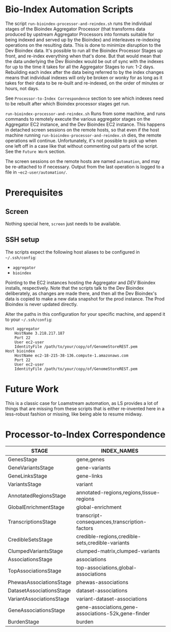 # Bio-Index Automation Scripts

The script `run-bioindex-processor-and-reindex.sh` runs the individual stages of the Bioindex Aggregator Processor (that transforms data produced by upstream Aggregator Processors into formats suitable for being indexed and served up by the Bioindex) and interleaves re-indexing operations on the resulting data.  This is done to minimize disruption to the Dev Bioindex data.  It's possible to run all the Bioindex Processor Stages up front, and re-index everything when that's done.  But that would mean that the data underlying the Dev Bioindex would be out of sync with the indexes for up to the time it takes for all the Aggregator Stages to run: 1-2 days.  Rebuilding each index after the data being referred to by the index changes means that individual indexes will only be broken or wonky for as long as it takes for their data to be re-built and re-indexed, on the order of minutes or hours, not days.

See `Processor-to-Index Correspondence` section to see which indexes need to be rebuilt after which Bioindex processor stages get run.

`run-bioindex-processor-and-reindex.sh` Runs from some machine, and runs commands to remotely execute the various aggregator stages on the Aggregator EC2 instance, and the Dev Bioindex EC2 instance.  This happens in detached screen sessions on the remote hosts, so that even if the host machine running `run-bioindex-processor-and-reindex.sh` dies, the remote operations will continue.  Unfortunately, it's not possible to pick up when one left off in a case like that without commenting out parts of the script.  See the `Future Work` section.

The screen sessions on the remote hosts are named `automation`, and may be re-attached to if necessary.  Output from the last operation is logged to a file in `~ec2-user/automation/`.

# Prerequisites

## Screen
Nothing special here, `screen` just needs to be available.

## SSH setup
The scripts expect the following host aliases to be configured in `~/.ssh/config`:
- `aggregator`
- `bioindex`

Pointing to the EC2 instances hosting the Aggregator and _DEV_ Bioindex installs, respectively.  Note that the scripts talk to the Dev Bioindex deliberately, as changes are made there, and then all the Dev Bioindex's data is copied to make a new data snapshot for the prod instance.  The Prod Bioindex is never updated directly.

Alter the paths in this configuration for your specific machine, and append it to your `~/.ssh/config`:
```
Host aggregator
    HostName 3.218.217.187
    Port 22
    User ec2-user
    IdentityFile /path/to/your/copy/of/GenomeStoreREST.pem
Host bioindex
    HostName ec2-18-215-38-136.compute-1.amazonaws.com 
    Port 22
    User ec2-user
    IdentityFile /path/to/your/copy/of/GenomeStoreREST.pem
```

# Future Work
This is a classic case for Loamstream automation, as LS provides a lot of things that are missing from these scripts that is either re-invented here in a less-robust fashion or missing, like being able to resume midway.

# Processor-to-Index Correspondence
| STAGE | INDEX_NAMES |
| ---   | ---         |
| GenesStage | gene,genes |
| GeneVariantsStage | gene-variants |
| GeneLinksStage | gene-links |
| VariantsStage | variant |
| AnnotatedRegionsStage | annotated-regions,regions,tissue-regions |
| GlobalEnrichmentStage | global-enrichment |
| TranscriptionsStage | transcript-consequences,transcription-factors |
| CredibleSetsStage | credible-regions,credible-sets,credible-variants |
| ClumpedVariantsStage | clumped-matrix,clumped-variants |
| AssociationsStage | associations |
| TopAssociationsStage | top-associations,global-associations |
| PhewasAssociationsStage | phewas-associations |
| DatasetAssociationsStage | dataset-associations |
| VariantAssociationsStage | variant-dataset-associations |
| GeneAssociationsStage | gene-associations,gene-associations-52k,gene-finder |
| BurdenStage | burden |
